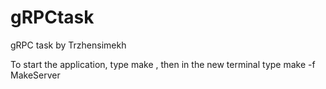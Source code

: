 # gRPCtask
gRPC task by Trzhensimekh

To start the application, type
	make
, then in the new terminal type
	make -f MakeServer
